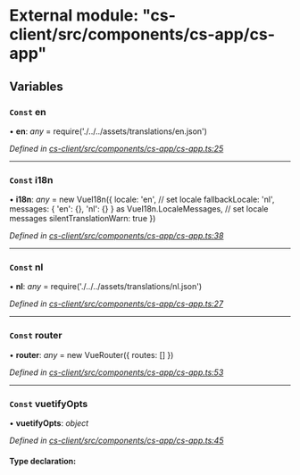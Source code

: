 # External module: "cs-client/src/components/cs-app/cs-app"

## Variables

### `Const` en

• **en**: *any* =  require('./../../assets/translations/en.json')

*Defined in [cs-client/src/components/cs-app/cs-app.ts:25](https://github.com/TNOCS/csnext/blob/40018c3a/packages/cs-client/src/components/cs-app/cs-app.ts#L25)*

___

### `Const` i18n

• **i18n**: *any* =  new VueI18n({
  locale: 'en', // set locale
  fallbackLocale: 'nl',
  messages: { 'en': {}, 'nl': {} } as VueI18n.LocaleMessages,  // set locale messages
  silentTranslationWarn: true
})

*Defined in [cs-client/src/components/cs-app/cs-app.ts:38](https://github.com/TNOCS/csnext/blob/40018c3a/packages/cs-client/src/components/cs-app/cs-app.ts#L38)*

___

### `Const` nl

• **nl**: *any* =  require('./../../assets/translations/nl.json')

*Defined in [cs-client/src/components/cs-app/cs-app.ts:27](https://github.com/TNOCS/csnext/blob/40018c3a/packages/cs-client/src/components/cs-app/cs-app.ts#L27)*

___

### `Const` router

• **router**: *any* =  new VueRouter({ routes: [] })

*Defined in [cs-client/src/components/cs-app/cs-app.ts:53](https://github.com/TNOCS/csnext/blob/40018c3a/packages/cs-client/src/components/cs-app/cs-app.ts#L53)*

___

### `Const` vuetifyOpts

• **vuetifyOpts**: *object*

*Defined in [cs-client/src/components/cs-app/cs-app.ts:45](https://github.com/TNOCS/csnext/blob/40018c3a/packages/cs-client/src/components/cs-app/cs-app.ts#L45)*

#### Type declaration:
